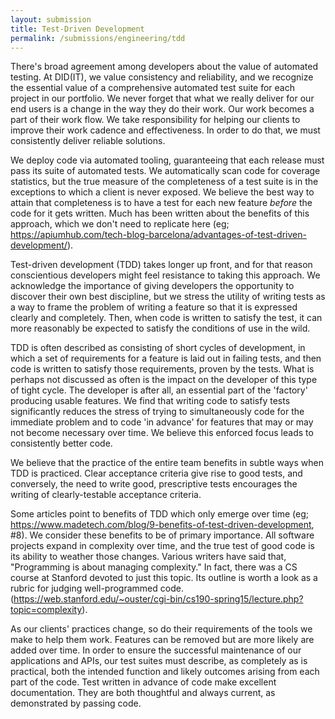 ```yaml
---
layout: submission
title: Test-Driven Development
permalink: /submissions/engineering/tdd
---
```


There's broad agreement among developers about the value of automated testing. At DID(IT), we value consistency and reliability, and we recognize the essential value of a comprehensive automated test suite for each project in our portfolio.
We never forget that what we really deliver for our end users is a change in the way they do their work. Our work becomes a part of their work flow. We take responsibility for helping our clients to improve their work cadence and effectiveness. In order to do that, we must consistently deliver reliable solutions.

We deploy code via automated tooling, guaranteeing that each release must pass its suite of automated tests. We automatically scan code for coverage statistics, but the true measure of the completeness of a test suite is in the exceptions to which a client is never exposed. We believe the best way to attain that completeness is to have a test for each new feature _before_ the code for it gets written. Much has been written about the benefits of this approach, which we don't need to replicate here (eg; <https://apiumhub.com/tech-blog-barcelona/advantages-of-test-driven-development/>).

Test-driven development (TDD) takes longer up front, and for that reason conscientious developers might feel resistance to taking this approach. We acknowledge the importance of giving developers the opportunity to discover their own best discipline, but we stress the utility of writing tests as a way to frame the problem of writing a feature so that it is expressed clearly and completely. Then, when code is written to satisfy the test, it can more reasonably be expected to satisfy the conditions of use in the wild.

TDD is often described as consisting of short cycles of development, in which a set of requirements for a feature is laid out in failing tests, and then code is written to satisfy those requirements, proven by the tests. What is perhaps not discussed as often is the impact on the developer of this type of tight cycle. The developer is after all, an essential part of the 'factory' producing usable features. We find that writing code to satisfy tests significantly reduces the stress of trying to simultaneously code for the immediate problem and to code 'in advance' for features that may or may not become necessary over time. We believe this enforced focus leads to consistently better code.

We believe that the practice of the entire team benefits in subtle ways when TDD is practiced. Clear acceptance criteria give rise to good tests, and conversely, the need to write good, prescriptive tests encourages the writing of clearly-testable acceptance criteria.

Some articles point to benefits of TDD which only emerge over time (eg; <https://www.madetech.com/blog/9-benefits-of-test-driven-development>, #8). We consider these benefits to be of primary importance. All software projects expand in complexity over time, and the true test of good code is its ability to weather those changes. Various writers have said that, "Programming is about managing complexity." In fact, there was a CS course at Stanford devoted to just this topic. Its outline is worth a look as a rubric for judging well-programmed code. (<https://web.stanford.edu/~ouster/cgi-bin/cs190-spring15/lecture.php?topic=complexity>).

As our clients' practices change, so do their requirements of the tools we make to help them work. Features can be removed but are more likely are added over time. In order to ensure the successful maintenance of our applications and APIs, our test suites must describe, as completely as is practical, both the intended function and likely outcomes arising from each part of the code. Test written in advance of code make excellent documentation. They are both thoughtful and always current, as demonstrated by passing code.
